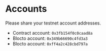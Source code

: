 # Accounts

Please share your testnet account addresses.

- Contract account: `0x3fb154f0c0caad8a`
- Blocto account: `0x349b66690c4fd3a3`
- Blocto account: `0xff4a2c428cbd797a`